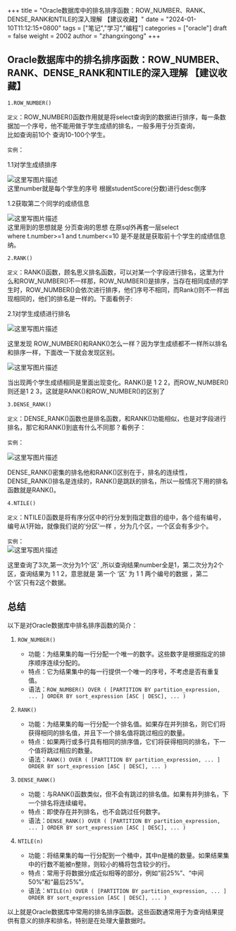 +++
title = "Oracle数据库中的排名排序函数：ROW_NUMBER、RANK、DENSE_RANK和NTILE的深入理解 【建议收藏】"
date = "2024-01-10T11:12:15+0800"
tags = ["笔记","学习","编程"]
categories = ["oracle"]
draft = false
weight = 2002
author = "zhangxingong"
+++

## Oracle数据库中的排名排序函数：ROW_NUMBER、RANK、DENSE_RANK和NTILE的深入理解 【建议收藏】

`1.ROW_NUMBER()`

`定义`：ROW_NUMBER()函数作用就是将select查询到的数据进行排序，每一条数据加一个序号，他不能用做于学生成绩的排名，一般多用于分页查询，   
比如查询前10个 查询10-100个学生。

`实例`：

1.1对学生成绩排序

![这里写图片描述](/img/20150718145636879.png)   
这里number就是每个学生的序号 根据studentScore(分数)进行desc倒序

1.2获取第二个同学的成绩信息

![这里写图片描述](/img/20150718150152805.png)   
这里用到的思想就是 分页查询的思想 在原sql外再套一层select   
where t.number>=1 and t.number<=10 是不是就是获取前十个学生的成绩信息纳。

`2.RANK()`

`定义`：RANK()函数，顾名思义排名函数，可以对某一个字段进行排名，这里为什么和ROW_NUMBER()不一样那，ROW_NUMBER()是排序，当存在相同成绩的学生时，ROW_NUMBER()会依次进行排序，他们序号不相同，而Rank()则不一样出现相同的，他们的排名是一样的。下面看例子:

2.1对学生成绩进行排名

![这里写图片描述](/img/20150718151705353.png)

这里发现 ROW\_NUMBER()和RANK()怎么一样？因为学生成绩都不一样所以排名和排序一样，下面改一下就会发现区别。

![这里写图片描述](/img/20150718151959229.png)

当出现两个学生成绩相同是里面出现变化。RANK()是 1 2 2，而ROW_NUMBER()则还是1 2 3，这就是RANK()和ROW_NUMBER()的区别了

`3.DENSE_RANK()`

`定义`：DENSE_RANK()函数也是排名函数，和RANK()功能相似，也是对字段进行排名，那它和RANK()到底有什么不同那？看例子：

`实例`：

![这里写图片描述](/img/20150718153446182.png)

DENSE_RANK()密集的排名他和RANK()区别在于，排名的连续性，DENSE_RANK()排名是连续的，RANK()是跳跃的排名，所以一般情况下用的排名函数就是RANK()。

`4.NTILE()`

`定义`：NTILE()函数是将有序分区中的行分发到指定数目的组中，各个组有编号，编号从1开始，就像我们说的’分区’一样 ，分为几个区，一个区会有多少个。

`实例`：   
![这里写图片描述](/img/20150718154611387.png)

这里查询了3次,第一次分为1个’区’ ,所以查询结果number全是1，第二次分为2个区，查询结果为 1 1 2，意思就是 第一个 ‘区’ 为 1 1 两个编号的数据 ，第二个’区’只有2这个数据。

## 总结

以下是对Oracle数据库中排名排序函数的简介：

1. `ROW_NUMBER()`


	* 功能：为结果集的每一行分配一个唯一的数字。这些数字是根据指定的排序顺序连续分配的。
	* 特点：它为结果集中的每一行提供一个唯一的序号，不考虑是否有重复值。
	* 语法：`ROW_NUMBER() OVER ( [PARTITION BY partition_expression, ... ] ORDER BY sort_expression [ASC | DESC], ... )`
2. `RANK()`


	* 功能：为结果集的每一行分配一个排名值。如果存在并列排名，则它们将获得相同的排名值，并且下一个排名值将跳过相应的数量。
	* 特点：如果两行或多行具有相同的排序值，它们将获得相同的排名，下一个值将跳过相应的数量。
	* 语法：`RANK() OVER ( [PARTITION BY partition_expression, ... ] ORDER BY sort_expression [ASC | DESC], ... )`
3. `DENSE_RANK()`


	* 功能：与RANK()函数类似，但不会有跳过的排名值。如果有并列排名，下一个排名将连续编号。
	* 特点：即使存在并列排名，也不会跳过任何数字。
	* 语法：`DENSE_RANK() OVER ( [PARTITION BY partition_expression, ... ] ORDER BY sort_expression [ASC | DESC], ... )`
4. `NTILE(n)`


	* 功能：将结果集的每一行分配到一个桶中，其中n是桶的数量。如果结果集中的行数不能被n整除，则较小的桶将包含较少的行。
	* 特点：常用于将数据分成近似相等的部分，例如“前25%”、“中间50%”和“最后25%”。
	* 语法：`NTILE(n) OVER ( [PARTITION BY partition_expression, ... ] ORDER BY sort_expression [ASC | DESC], ... )`

以上就是Oracle数据库中常用的排名排序函数。这些函数通常用于为查询结果提供有意义的排序和排名，特别是在处理大量数据时。
